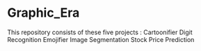 # Graphic_Era

This repository consists of these five projects :
  Cartoonifier
  Digit Recognition
  Emojifier
  Image Segmentation
  Stock Price Prediction
  
